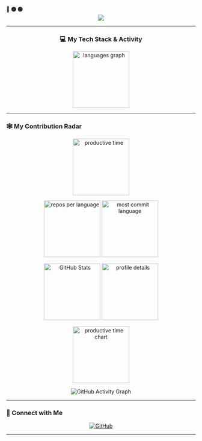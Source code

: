 <div align="left">
  <b><pwn>🔴 🟡 🟢</pwn></b>
</div>

<div align="center">
  <img src="https://readme-typing-svg.demolab.com/?lines=$+Hey,+I'm+Khushi+:)&font=Fira%20Code&center=true&width=440&height=45&color=09e611&vCenter=true&pause=10&size=22" />
</div>

---

<div align="center">

### 💻 My Tech Stack & Activity

<img src="https://github-readme-stats.vercel.app/api/top-langs?username=KhushiY215&locale=en&hide_title=false&layout=compact&card_width=320&langs_count=5&theme=dracula&hide_border=false" height="150" alt="languages graph" />

</div>

---

### 🕸️ My Contribution Radar

<p align="center">
  <img src="https://github-profile-summary-cards.vercel.app/api/cards/productive-time?username=KhushiY215&theme=github_dark" height="150" alt="productive time"/>
</p>

<p align="center">
  <img src="https://github-profile-summary-cards.vercel.app/api/cards/repos-per-language?username=KhushiY215&theme=github_dark" height="150" alt="repos per language"/>
  <img src="https://github-profile-summary-cards.vercel.app/api/cards/most-commit-language?username=KhushiY215&theme=github_dark" height="150" alt="most commit language"/>
</p>

<p align="center">
  <img src="https://github-profile-summary-cards.vercel.app/api/cards/stats?username=KhushiY215&theme=github_dark" height="150" alt="GitHub Stats"/>
  <img src="https://github-profile-summary-cards.vercel.app/api/cards/profile-details?username=KhushiY215&theme=github_dark" height="150" alt="profile details"/>
</p>

<p align="center">
  <img src="https://github-profile-summary-cards.vercel.app/api/cards/productive-time?username=KhushiY215&theme=github_dark" height="150" alt="productive time chart"/>
</p>

<p align="center">
  <img src="https://github-readme-activity-graph.vercel.app/graph?username=KhushiY215&theme=react-dark&hide_border=true&bg_color=0D1117&line=09e611&point=FFFFFF" alt="GitHub Activity Graph" />
</p>

---

### 🔗 Connect with Me

<p align="center">
  <a href="https://github.com/KhushiY215" target="_blank">
    <img alt="GitHub" src="https://img.shields.io/badge/GitHub-181717?style=for-the-badge&logo=github&logoColor=white" />
  </a>
</p>

---



